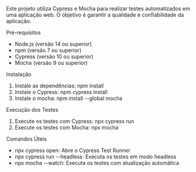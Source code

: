 Este projeto utiliza Cypress e Mocha para realizar testes automatizados em uma aplicação web. O objetivo é garantir a qualidade e confiabilidade da aplicação.

Pré-requisitos

- Node.js (versão 14 ou superior)
- npm (versão 7 ou superior)
- Cypress (versão 10 ou superior)
- Mocha (versão 9 ou superior)

Instalação

1. Instale as dependências: npm install
2. Instale o Cypress: npm cypress install
3. Instale o mocha: npm install --global mocha


Execução dos Testes

1. Execute os testes com Cypress: npx cypress run
2. Execute os testes com Mocha: npx mocha

Comandos Úteis

- npx cypress open: Abre o Cypress Test Runner
- npx cypress run --headless: Executa os testes em modo headless
- npx mocha --watch: Executa os testes com atualização automática